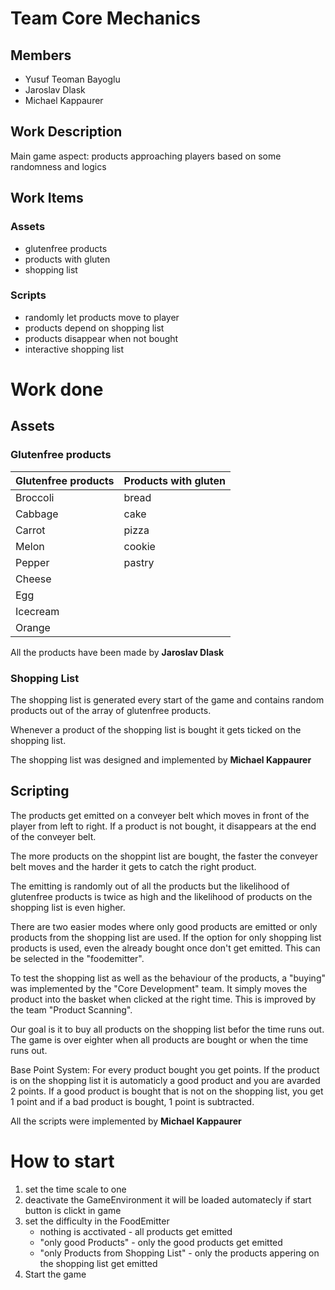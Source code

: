 # Team Core Mechanics

## Members
- Yusuf Teoman Bayoglu
- Jaroslav Dlask
- Michael Kappaurer

## Work Description
Main game aspect: products approaching players based on some randomness and logics

## Work Items
### Assets
- glutenfree products
- products with gluten
- shopping list

### Scripts
- randomly let products move to player
- products depend on shopping list
- products disappear when not bought
- interactive shopping list

# Work done

## Assets

### Glutenfree products
| Glutenfree products | Products with gluten |
|---------------------|----------------------|
| Broccoli            | bread                |
| Cabbage             | cake                 |
| Carrot              | pizza                |
| Melon               | cookie               |
| Pepper              | pastry               |
| Cheese              |                      |
| Egg                 |                      |
| Icecream            |                      |
| Orange              |                      |

All the products have been made by  **Jaroslav Dlask**

### Shopping List
The shopping list is generated every start of the game and contains random products out of the array of glutenfree products.

Whenever a product of the shopping list is bought it gets ticked on the shopping list. 

The shopping list was designed and implemented by **Michael Kappaurer**

## Scripting
The products get emitted on a conveyer belt which moves in front of the player from left to right. If a product is not bought, it disappears at the end of the conveyer belt. 

The more products on the shoppint list are bought, the faster the conveyer belt moves and the harder it gets to catch the right product.

The emitting is randomly out of all the products but the likelihood of glutenfree products is twice as high and the likelihood of products on the shopping list is even higher. 

There are two easier modes where only good products are emitted or only products from the shopping list are used. If the option for only shopping list products is used, even the already bought once don't get emitted. 
This can be selected in the "foodemitter".

To test the shopping list as well as the behaviour of the products, a "buying" was implemented by the "Core Development" team. It simply moves the product into the basket when clicked at the right time. This is improved by the team "Product Scanning".

Our goal is it to buy all products on the shopping list befor the time runs out. The game is over eighter when all products are bought or when the time runs out. 

Base Point System:
For every product bought you get points. If the product is on the shopping list it is automaticly a good product and you are avarded 2 points. If a good product is bought that is not on the shopping list, you get 1 point and if a bad product is bought, 1 point is subtracted.

All the scripts were implemented by **Michael Kappaurer**

# How to start
1. set the time scale to one
2. deactivate the GameEnvironment it will be loaded automatecly if start button is clickt in game
3. set the difficulty in the FoodEmitter
    - nothing is acctivated - all products get emitted
    - "only good Products" - only the good products get emitted
    - "only Products from Shopping List" - only the products appering on the shopping list get emitted
4. Start the game







